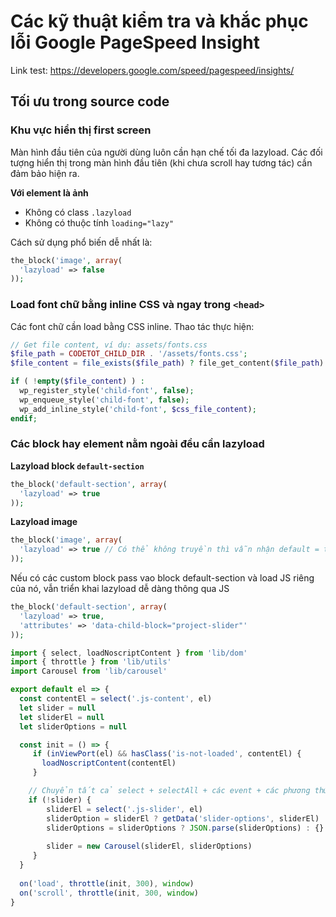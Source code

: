 # Các kỹ thuật kiểm tra và khắc phục lỗi Google PageSpeed Insight

Link test: https://developers.google.com/speed/pagespeed/insights/

## Tối ưu trong source code

### Khu vực hiển thị first screen

Màn hình đầu tiên của người dùng luôn cần hạn chế tối đa lazyload. Các đối tượng hiển thị trong màn hình đầu tiên (khi chưa scroll hay tương tác) cần đảm bảo hiện ra.

**Với element là ảnh**
- Không có class `.lazyload`
- Không có thuộc tính `loading="lazy"`

Cách sử dụng phổ biến dễ nhất là:

```php
the_block('image', array(
  'lazyload' => false
));
```

### Load font chữ bằng inline CSS và ngay trong `<head>`

Các font chữ cần load bằng CSS inline. Thao tác thực hiện:

```php
// Get file content, ví dụ: assets/fonts.css
$file_path = CODETOT_CHILD_DIR . '/assets/fonts.css';
$file_content = file_exists($file_path) ? file_get_content($file_path) : '';

if ( !empty($file_content) ) :
  wp_register_style('child-font', false);
  wp_enqueue_style('child-font', false);
  wp_add_inline_style('child-font', $css_file_content);
endif;
```

### Các block hay element nằm ngoài đều cần lazyload

**Lazyload block `default-section`**

```php
the_block('default-section', array(
  'lazyload' => true
));
```

**Lazyload image**

```php
the_block('image', array(
  'lazyload' => true // Có thể không truyền thì vẫn nhận default = true rồi
));
```

Nếu có các custom block pass vao block default-section và load JS riêng của nó, vẫn triển khai lazyload dễ dàng thông qua JS

```php
the_block('default-section', array(
  'lazyload' => true,
  'attributes' => 'data-child-block="project-slider"'
));
```

```js
import { select, loadNoscriptContent } from 'lib/dom'
import { throttle } from 'lib/utils'
import Carousel from 'lib/carousel'

export default el => {
  const contentEl = select('.js-content', el)
  let slider = null
  let sliderEl = null
  let sliderOptions = null

  const init = () => {
     if (inViewPort(el) && hasClass('is-not-loaded', contentEl) {
       loadNoscriptContent(contentEl)
     }

    // Chuyển tất cả select + selectAll + các event + các phương thức cần cho vào đây
    if (!slider) {
        sliderEl = select('.js-slider', el)
        sliderOption = sliderEl ? getData('slider-options', sliderEl) : null
        sliderOptions = sliderOptions ? JSON.parse(sliderOptions) : {}
        
        slider = new Carousel(sliderEl, sliderOptions)
     }
  }
  
  on('load', throttle(init, 300), window)
  on('scroll', throttle(init, 300, window)
}
```

